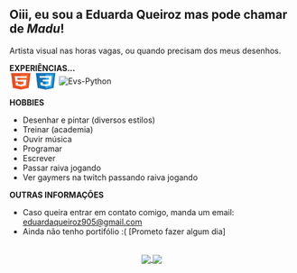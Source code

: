 ## Oiii, eu sou a **Eduarda Queiroz** mas pode chamar de *Madu*!
Artista visual nas horas vagas, ou quando precisam dos meus desenhos.

**EXPERIÊNCIAS...**<br>
<img align="center" alt="Evs-HTML" height="30" width="40" src="https://raw.githubusercontent.com/devicons/devicon/master/icons/html5/html5-original.svg">
  <img align="center" alt="Evs-CSS" height="30" width="40" src="https://raw.githubusercontent.com/devicons/devicon/master/icons/css3/css3-original.svg">
  <img align="center" alt="Evs-Python" height="35" width="35" src="https://i.imgur.com/w6HYuAI.png">

**HOBBIES**
  * Desenhar e pintar (diversos estilos)
  * Treinar (academia)
  * Ouvir música
  * Programar
  * Escrever 
  * Passar raiva jogando
  * Ver gaymers na twitch passando raiva jogando

**OUTRAS INFORMAÇÕES**
  * Caso queira entrar em contato comigo, manda um email: eduardaqueiroz905@gmail.com
  * Ainda não tenho portifólio :( [Prometo fazer algum dia]
    
<br>
<div align="center" style="display:flex; justify-content: space-evenly;">
  <a href="https://github.com/gustavoalmeidapaula/">
    <img height="200em" align="center" src="https://github-readme-stats.vercel.app/api?username=gustavoalmeidapaula&show_icons=true&theme=algolia&include_all_commits=true&count_private=true&locale=pt-br&border_radius=10&rank_icon=github"/>
    <img height="200em" align="center" src="https://github-readme-stats.vercel.app/api/top-langs/?username=gustavoalmeidapaula&layout=compact&langs_count=7&theme=algolia&locale=pt-br&border_radius=10&"/>
  </a>
</div>
